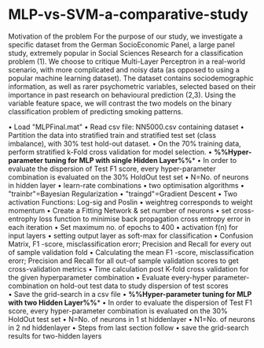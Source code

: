 # MLP-vs-SVM-a-comparative-study
Motivation of the problem For the purpose of our study, we investigate a specific dataset from the German SocioEconomic Panel, a large panel study, extremely popular in Social Sciences Research for a classification problem (1). We choose to critique  Multi-Layer Perceptron  in a real-world scenario, with more complicated and noisy data (as opposed to using a popular machine learning dataset). The dataset contains sociodemographic information, as well as rarer psychometric variables, selected based on their importance in past research on behavioural prediction (2,3). Using the variable feature space, we will contrast the two models on the binary classification problem of predicting smoking patterns.


• Load "MLPFinal.mat"
• Read csv file: NN5000.csv containing dataset
• Partition the data into stratified train and stratified test set (class imbalance), with 30% test hold-out dataset.
• On the 70% training data, perform stratified k-Fold cross validation for model selection.
• ****%%Hyper-parameter tuning for MLP with single Hidden Layer%%*****
• In order to evaluate the dispersion of Test F1 score, every hyper-parameter combination is evaluated on the 30% HoldOut test set
• N=No. of neurons in hidden layer
• learn-rate combinations
• two optimisation algorithms
• "trainbr"=Bayesian Regularization
• "traingd"=Gradient Descent
• Two activation Functions: Log-sig and Poslin
• weightreg corresponds to weight momentum
• Create a Fitting Network & set number of neurons
• set cross-entrophy loss function to minimise back propagation cross entropy error in each iteration
• Set maximum no. of epochs to 400
• activation f(n) for input layers
• setting output layer as soft-max for classification
• Confusion Matrix, F1 -score, misclassification erorr; Precision and Recall for every out of sample validation fold
• Calculating the mean F1 -score, misclassification erorr; Precision and Recall for all out-of sample validation scores to
get cross-validation metrics
• Time calculation post K-fold cross validation for the given hyperparameter combination
• Evaluate every-hyper parameter-combination on hold-out test data to study dispersion of test scores\
• Save the grid-search in a csv file
• ****%%Hyper-parameter tuning for MLP with two Hidden Layer%%*****
• In order to evaluate the dispersion of Test F1 score, every hyper-parameter combination is evaluated on the 30% HoldOut test set
• N=No. of neurons in 1
st hiddenlayer
• N1=No. of neurons in 2
nd hiddenlayer
• Steps from last section follow
• save the grid-search results for two-hidden layers
